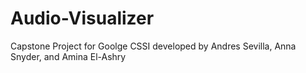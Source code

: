 # Audio-Visualizer
Capstone Project for Goolge CSSI
developed by Andres Sevilla, Anna Snyder, and Amina El-Ashry
